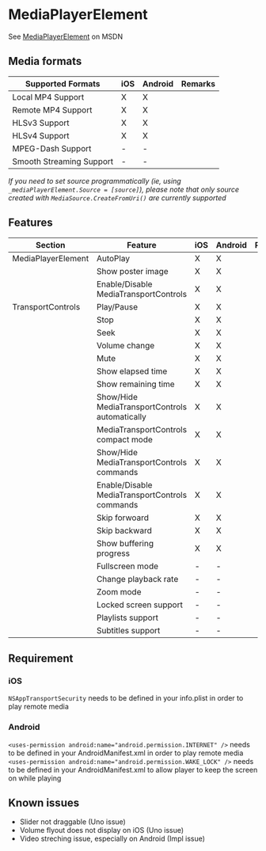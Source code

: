 # MediaPlayerElement

See [MediaPlayerElement](https://docs.microsoft.com/en-us/uwp/api/windows.ui.xaml.controls.mediaplayerelement) on MSDN

## Media formats

| Supported Formats    									| iOS	| Android	| Remarks							|
|-------------------------------------------------------|-------|-----------|-----------------------------------|
| Local MP4 Support										| X     | X  		|									|
| Remote MP4 Support									| X     | X  		|									|
| HLSv3	Support											| X     | X  		| 									|
| HLSv4	Support											| X     | X  		|									|
| MPEG-Dash	Support										| -     | -  		| 									|
| Smooth Streaming Support								| -     | -  		| 									|

_If you need to set source programmatically (ie, using `_mediaPlayerElement.Source = [source]`), please note that only source created with `MediaSource.CreateFromUri()` are currently supported_

## Features

| Section				| Feature    											| iOS	| Android	| Remarks							|
|-----------------------|-------------------------------------------------------|-------|-----------|-----------------------------------|
| MediaPlayerElement	| AutoPlay  											| X     | X  		|									|
|						| Show poster image										| X     | X  		|									|
|						| Enable/Disable MediaTransportControls			  		| X     | X  		|									|
| TransportControls		| Play/Pause 											| X     | X  		|									|
|						| Stop  												| X     | X  		|									|
| 						| Seek  												| X     | X  		|									|
|						| Volume change											| X     | X  		|									|
|						| Mute													| X     | X  		|									|
|						| Show elapsed time										| X     | X  		|									|
|						| Show remaining time									| X     | X  		|									|
|						| Show/Hide MediaTransportControls automatically		| X     | X  		|									|
|						| MediaTransportControls compact mode					| X     | X  		|									|
|						| Show/Hide MediaTransportControls commands  			| X     | X  		|									|
|						| Enable/Disable MediaTransportControls commands  		| X     | X  		|									|
|						| Skip forwoard											| X     | X  		|									|
|						| Skip backward											| X     | X  		|									|
|						| Show buffering progress						  		| X     | X  		|									|
|						| Fullscreen mode								  		| -     | -  		|									|
|						| Change playback rate									| -     | -  		|									|
|						| Zoom mode												| -     | -  		|									|
|						| Locked screen support  								| -     | -  		|									|
|						| Playlists support		  								| -     | -  		|									|
|						| Subtitles	support			  								| -     | -  		|									|


## Requirement

### iOS

`NSAppTransportSecurity` needs to be defined in your info.plist in order to play remote media

### Android

`<uses-permission android:name="android.permission.INTERNET" />` needs to be defined in your AndroidManifest.xml in order to play remote media
`<uses-permission android:name="android.permission.WAKE_LOCK" />` needs to be defined in your AndroidManifest.xml to allow player to keep the screen on while playing

## Known issues

- Slider not draggable (Uno issue)
- Volume flyout does not display on iOS (Uno issue)
- Video streching issue, especially on Android (Impl issue)
